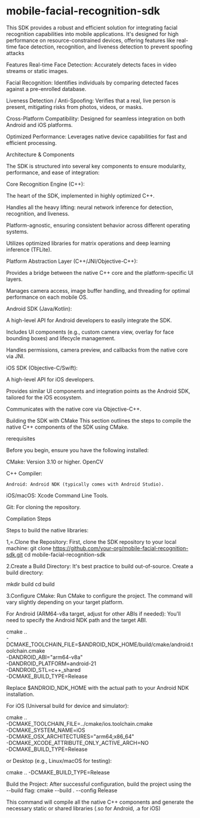 # mobile-facial-recognition-sdk

 This SDK provides a robust and efficient solution for integrating facial recognition capabilities into mobile applications. It's designed for high performance on resource-constrained devices, offering features like real-time face detection, recognition, and liveness detection to prevent spoofing attacks

 Features
 Real-time Face Detection: Accurately detects faces in video streams or static images.

 Facial Recognition: Identifies individuals by comparing detected faces against a pre-enrolled database.

 Liveness Detection / Anti-Spoofing: Verifies that a real, live person is present, mitigating risks from photos, videos, or masks.

 Cross-Platform Compatibility: Designed for seamless integration on both Android and iOS platforms.

 Optimized Performance: Leverages native device capabilities for fast and efficient processing.

 Architecture & Components

 The SDK is structured into several key components to ensure modularity, performance, and ease of integration:

 Core Recognition Engine (C++):

 The heart of the SDK, implemented in highly optimized C++.

 Handles all the heavy lifting: neural network inference for detection, recognition, and liveness.

 Platform-agnostic, ensuring consistent behavior across different operating systems.

 Utilizes optimized libraries for matrix operations and deep learning inference (TFLite).

 Platform Abstraction Layer (C++/JNI/Objective-C++):

 Provides a bridge between the native C++ core and the platform-specific UI layers.

 Manages camera access, image buffer handling, and threading for optimal performance on each mobile OS.

 Android SDK (Java/Kotlin):

 A high-level API for Android developers to easily integrate the SDK.

 Includes UI components (e.g., custom camera view, overlay for face bounding boxes) and lifecycle management.

 Handles permissions, camera preview, and callbacks from the native core via JNI.

 iOS SDK (Objective-C/Swift):

 A high-level API for iOS developers.

 Provides similar UI components and integration points as the Android SDK, tailored for the iOS ecosystem.

 Communicates with the native core via Objective-C++.

 Building the SDK with CMake
 This section outlines the steps to compile the native C++ components of the SDK using CMake.

 rerequisites

  Before you begin, ensure you have the following installed:

  CMake: Version 3.10 or higher.
  OpenCV
  
  C++ Compiler:

    Android: Android NDK (typically comes with Android Studio).

   iOS/macOS: Xcode Command Line Tools.

 Git: For cloning the repository.

 Compilation Steps

  Steps to build the native libraries:

  1,=.Clone the Repository:
  First, clone the SDK repository to your local machine:
  git clone https://github.com/your-org/mobile-facial-recognition-sdk.git
  cd mobile-facial-recognition-sdk

  2.Create a Build Directory:
  It's best practice to build out-of-source. Create a build directory:

   mkdir build
   cd build

  3.Configure CMake:
  Run CMake to configure the project. The command will vary slightly depending on your target platform.

  For Android (ARM64-v8a target, adjust for other ABIs if needed):
  You'll need to specify the Android NDK path and the target ABI.
  
  cmake .. \
 -DCMAKE_TOOLCHAIN_FILE=$ANDROID_NDK_HOME/build/cmake/android.toolchain.cmake \
 -DANDROID_ABI="arm64-v8a" \
 -DANDROID_PLATFORM=android-21 \
 -DANDROID_STL=c++_shared \
 -DCMAKE_BUILD_TYPE=Release
 
 Replace $ANDROID_NDK_HOME with the actual path to your Android NDK installation.

 For iOS (Universal build for device and simulator):

 cmake .. \
 -DCMAKE_TOOLCHAIN_FILE=../cmake/ios.toolchain.cmake \
 -DCMAKE_SYSTEM_NAME=iOS \
 -DCMAKE_OSX_ARCHITECTURES="arm64;x86_64" \
 -DCMAKE_XCODE_ATTRIBUTE_ONLY_ACTIVE_ARCH=NO \
 -DCMAKE_BUILD_TYPE=Release

 or Desktop (e.g., Linux/macOS for testing):

 cmake .. -DCMAKE_BUILD_TYPE=Release
 
 Build the Project:
 After successful configuration, build the project using the --build flag: 
 cmake --build . --config Release
 
 This command will compile all the native C++ components and generate the necessary static or shared libraries (.so for Android, .a for iOS)
